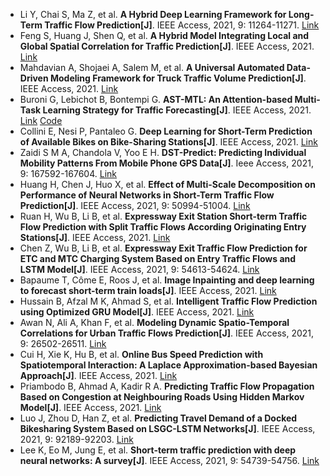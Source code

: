* Li Y, Chai S, Ma Z, et al. <b>A Hybrid Deep Learning Framework for Long-Term Traffic Flow Prediction[J]</b>. IEEE Access, 2021, 9: 11264-11271. [Link](https://ieeexplore.ieee.org/abstract/document/9319663)
* Feng S, Huang J, Shen Q, et al. <b>A Hybrid Model Integrating Local and Global Spatial Correlation for Traffic Prediction[J]</b>. IEEE Access, 2021. [Link](https://ieeexplore.ieee.org/abstract/document/9667362/)
* Mahdavian A, Shojaei A, Salem M, et al. <b>A Universal Automated Data-Driven Modeling Framework for Truck Traffic Volume Prediction[J]</b>. IEEE Access, 2021. [Link](https://ieeexplore.ieee.org/abstract/document/9492133/)
* Buroni G, Lebichot B, Bontempi G. <b>AST-MTL: An Attention-based Multi-Task Learning Strategy for Traffic Forecasting[J]</b>. IEEE Access, 2021. [Link](https://ieeexplore.ieee.org/abstract/document/9439877/) [Code](https://github.com/giobbu/AST-MTL)
* Collini E, Nesi P, Pantaleo G. <b>Deep Learning for Short-Term Prediction of Available Bikes on Bike-Sharing Stations[J]</b>. IEEE Access, 2021. [Link](https://ieeexplore.ieee.org/abstract/document/9530580/)
* Zaidi S M A, Chandola V, Yoo E H. <b>DST-Predict: Predicting Individual Mobility Patterns From Mobile Phone GPS Data[J]</b>. Ieee Access, 2021, 9: 167592-167604. [Link](https://ieeexplore.ieee.org/iel7/6287639/9312710/09645540.pdf)
* Huang H, Chen J, Huo X, et al. <b>Effect of Multi-Scale Decomposition on Performance of Neural Networks in Short-Term Traffic Flow Prediction[J]</b>. IEEE Access, 2021, 9: 50994-51004. [Link](https://ieeexplore.ieee.org/abstract/document/9386061/)
* Ruan H, Wu B, Li B, et al. <b>Expressway Exit Station Short-term Traffic Flow Prediction with Split Traffic Flows According Originating Entry Stations[J]</b>. IEEE Access, 2021. [Link](https://ieeexplore.ieee.org/abstract/document/9448205/)
* Chen Z, Wu B, Li B, et al. <b>Expressway Exit Traffic Flow Prediction for ETC and MTC Charging System Based on Entry Traffic Flows and LSTM Model[J]</b>. IEEE Access, 2021, 9: 54613-54624. [Link](https://ieeexplore.ieee.org/abstract/document/9393945/)
* Bapaume T, Côme E, Roos J, et al. <b>Image Inpainting and deep learning to forecast short-term train loads[J]</b>. IEEE Access, 2021. [Link](https://ieeexplore.ieee.org/abstract/document/9469806/)
* Hussain B, Afzal M K, Ahmad S, et al. <b>Intelligent Traffic Flow Prediction using Optimized GRU Model[J]</b>. IEEE Access, 2021. [Link](https://ieeexplore.ieee.org/abstract/document/9483909/)
* Awan N, Ali A, Khan F, et al. <b>Modeling Dynamic Spatio-Temporal Correlations for Urban Traffic Flows Prediction[J]</b>. IEEE Access, 2021, 9: 26502-26511. [Link](https://ieeexplore.ieee.org/abstract/document/9345698/)
* Cui H, Xie K, Hu B, et al. <b>Online Bus Speed Prediction with Spatiotemporal Interaction: A Laplace Approximation-based Bayesian Approach[J]</b>. IEEE Access, 2021. [Link](https://ieeexplore.ieee.org/abstract/document/9496672/)
* Priambodo B, Ahmad A, Kadir R A. <b>Predicting Traffic Flow Propagation Based on Congestion at Neighbouring Roads Using Hidden Markov Model[J]</b>. IEEE Access, 2021. [Link](https://ieeexplore.ieee.org/abstract/document/9416489/)
* Luo J, Zhou D, Han Z, et al. <b>Predicting Travel Demand of a Docked Bikesharing System Based on LSGC-LSTM Networks[J]</b>. IEEE Access, 2021, 9: 92189-92203. [Link](https://ieeexplore.ieee.org/abstract/document/9364977/)
* Lee K, Eo M, Jung E, et al. <b>Short-term traffic prediction with deep neural networks: A survey[J]</b>. IEEE Access, 2021, 9: 54739-54756. [Link](https://ieeexplore.ieee.org/abstract/document/9395529/)